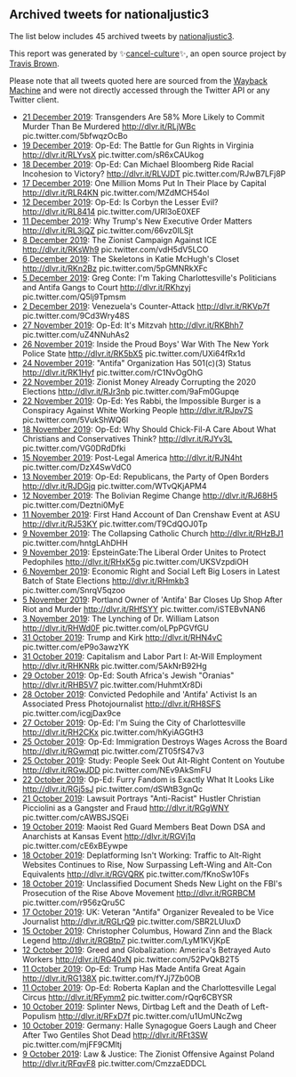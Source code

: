 ## Archived tweets for nationaljustic3

The list below includes 45 archived tweets by
[nationaljustic3](https://twitter.com/nationaljustic3).

This report was generated by ✨[cancel-culture](https://github.com/travisbrown/cancel-culture)✨,
an open source project by [Travis Brown](https://github.com/travisbrown).

Please note that all tweets quoted here are sourced from the
[Wayback Machine](https://web.archive.org) and were not directly accessed through the Twitter API or
any Twitter client.

* [21 December 2019](https://web.archive.org/web/20191221192757/https://twitter.com/NationalJustic3/status/1208431574749827073): Transgenders Are 58% More Likely to Commit Murder Than Be Murdered  http://dlvr.it/RLjWBc  pic.twitter.com/5bfwqzOcBo <!--1208431574749827073-->
* [19 December 2019](https://web.archive.org/web/20191219100318/https://twitter.com/NationalJustic3/status/1207598080649908224): Op-Ed: The Battle for Gun Rights in Virginia  http://dlvr.it/RLYvsX  pic.twitter.com/sR6xCAUkog <!--1207598080649908224-->
* [18 December 2019](https://web.archive.org/web/20191218093650/https://twitter.com/NationalJustic3/status/1207231285371924480): Op-Ed: Can Michael Bloomberg Ride Racial Incohesion to Victory?  http://dlvr.it/RLVJDT  pic.twitter.com/RJwB7LFj8P <!--1207231285371924480-->
* [17 December 2019](https://web.archive.org/web/20191217211214/https://twitter.com/NationalJustic3/status/1206899478185168896): One Million Moms Put In Their Place by Capital  http://dlvr.it/RLR4KN  pic.twitter.com/MZdMCH54ol <!--1206899478185168896-->
* [12 December 2019](https://web.archive.org/web/20191212173308/https://twitter.com/NationalJustic3/status/1205111197348978688): Op-Ed: Is Corbyn the Lesser Evil?  http://dlvr.it/RL8414  pic.twitter.com/URl3oE0XEF <!--1205111197348978688-->
* [11 December 2019](https://web.archive.org/web/20191211090649/https://twitter.com/NationalJustic3/status/1204679346524307461): Why Trump's New Executive Order Matters  http://dlvr.it/RL3jQZ  pic.twitter.com/66vz0ILSjt <!--1204679346524307461-->
* [ 8 December 2019](https://web.archive.org/web/20191208024337/https://twitter.com/NationalJustic3/status/1203480196868784128): The Zionist Campaign Against ICE  http://dlvr.it/RKsWh9  pic.twitter.com/vdH5dV5LCO <!--1203480196868784128-->
* [ 6 December 2019](https://web.archive.org/web/20191206224414/https://twitter.com/NationalJustic3/status/1202919502725316610): The Skeletons in Katie McHugh's Closet  http://dlvr.it/RKn2Bz  pic.twitter.com/5pGMNRkXFc <!--1202919502725316610-->
* [ 5 December 2019](https://web.archive.org/web/20191205074733/https://twitter.com/NationalJustic3/status/1202493695519416320): Greg Conte: I'm Taking Charlottesville's Politicians and Antifa Gangs to Court  http://dlvr.it/RKhzyj  pic.twitter.com/Q5lj9Tpmsm <!--1202493695519416320-->
* [ 2 December 2019](https://web.archive.org/web/20191202103101/https://twitter.com/NationalJustic3/status/1201445163115008000): Venezuela's Counter-Attack  http://dlvr.it/RKVp7f  pic.twitter.com/9Cd3Wry48S <!--1201445163115008000-->
* [27 November 2019](https://web.archive.org/web/20191127074053/https://twitter.com/NationalJustic3/status/1199591442802364416): Op-Ed: It's Mitzvah  http://dlvr.it/RKBhh7  pic.twitter.com/uZ4NNuhAs2 <!--1199591442802364416-->
* [26 November 2019](https://web.archive.org/web/20191126015559/https://twitter.com/NationalJustic3/status/1199142865521168386): Inside the Proud Boys' War With The New York Police State  http://dlvr.it/RK5bX5  pic.twitter.com/UXi64fRx1d <!--1199142865521168386-->
* [24 November 2019](https://web.archive.org/web/20191124234316/https://twitter.com/NationalJustic3/status/1198747763862720512): "Antifa" Organization Has 501(c)(3) Status  http://dlvr.it/RK1Hyf  pic.twitter.com/rC1NvOgOhG <!--1198747763862720512-->
* [22 November 2019](https://web.archive.org/web/20191122092002/https://twitter.com/NationalJustic3/status/1197805048761184257): Zionist Money Already Corrupting the 2020 Elections  http://dlvr.it/RJr3nb  pic.twitter.com/9aFm0Gupqe <!--1197805048761184257-->
* [22 November 2019](https://web.archive.org/web/20191122005148/https://twitter.com/NationalJustic3/status/1197677837718700032): Op-Ed: Yes Rabbi, the Impossible Burger is a Conspiracy Against White Working People  http://dlvr.it/RJpv7S  pic.twitter.com/5VukShWQ6l <!--1197677837718700032-->
* [18 November 2019](https://web.archive.org/web/20191118235641/https://twitter.com/NationalJustic3/status/1196574571446460417): Op-Ed: Why Should Chick-Fil-A Care About What Christians and Conservatives Think?  http://dlvr.it/RJYv3L  pic.twitter.com/VG0DRdDfki <!--1196574571446460417-->
* [15 November 2019](https://web.archive.org/web/20191115220229/https://twitter.com/NationalJustic3/status/1195460477309947905): Post-Legal America  http://dlvr.it/RJN4ht  pic.twitter.com/DzX4SwVdC0 <!--1195460477309947905-->
* [13 November 2019](https://web.archive.org/web/20191113210212/https://twitter.com/NationalJustic3/status/1194719599549280256): Op-Ed: Republicans, the Party of Open Borders  http://dlvr.it/RJDGjq  pic.twitter.com/WTvQKjAPM4 <!--1194719599549280256-->
* [12 November 2019](https://web.archive.org/web/20191112080210/https://twitter.com/NationalJustic3/status/1194160154855395328): The Bolivian Regime Change  http://dlvr.it/RJ68H5  pic.twitter.com/Deztni0MyE <!--1194160154855395328-->
* [11 November 2019](https://web.archive.org/web/20191111224140/https://twitter.com/NationalJustic3/status/1194016837492559872): First Hand Account of Dan Crenshaw Event at ASU  http://dlvr.it/RJ53KY  pic.twitter.com/T9CdQOJ0Tp <!--1194016837492559872-->
* [ 9 November 2019](https://web.archive.org/web/20191109233541/https://twitter.com/NationalJustic3/status/1193309555469385728): The Collapsing Catholic Church  http://dlvr.it/RHzBJ1  pic.twitter.com/hntgLAhDHH <!--1193309555469385728-->
* [ 9 November 2019](https://web.archive.org/web/20191109090312/https://twitter.com/NationalJustic3/status/1193087967536930816): EpsteinGate:The Liberal Order Unites to Protect Pedophiles  http://dlvr.it/RHxK5g  pic.twitter.com/UKSVzpdiOH <!--1193087967536930816-->
* [ 6 November 2019](https://web.archive.org/web/20191106235146/https://twitter.com/NationalJustic3/status/1192226166179913728): Economic Right and Social Left Big Losers in Latest Batch of State Elections  http://dlvr.it/RHmkb3  pic.twitter.com/SnrqV5qzoo <!--1192226166179913728-->
* [ 5 November 2019](https://web.archive.org/web/20191105120456/https://twitter.com/NationalJustic3/status/1191681328271347712): Portland Owner of 'Antifa' Bar Closes Up Shop After Riot and Murder  http://dlvr.it/RHfSYY  pic.twitter.com/iSTEBvNAN6 <!--1191681328271347712-->
* [ 3 November 2019](https://web.archive.org/web/20191103111728/https://twitter.com/NationalJustic3/status/1190950258232086528): The Lynching of Dr. William Latson  http://dlvr.it/RHWd0F  pic.twitter.com/oLPpPGVfGU <!--1190950258232086528-->
* [31 October 2019](https://web.archive.org/web/20191031233040/https://twitter.com/NationalJustic3/status/1190041896745259008): Trump and Kirk  http://dlvr.it/RHN4vC  pic.twitter.com/eP9o3awzYK <!--1190041896745259008-->
* [31 October 2019](https://web.archive.org/web/20191031085030/https://twitter.com/NationalJustic3/status/1189826349394870272): Capitalism and Labor Part I: At-Will Employment  http://dlvr.it/RHKNRk  pic.twitter.com/5AkNrB92Hg <!--1189826349394870272-->
* [29 October 2019](https://web.archive.org/web/20191029115014/https://twitter.com/NationalJustic3/status/1189142218881126400): Op-Ed: South Africa's Jewish "Oranias"  http://dlvr.it/RHB5V7  pic.twitter.com/HuhmtXr8Di <!--1189142218881126400-->
* [28 October 2019](https://web.archive.org/web/20191028231344/https://twitter.com/NationalJustic3/status/1188952721556029440): Convicted Pedophile and 'Antifa' Activist Is an Associated Press Photojournalist  http://dlvr.it/RH8SFS  pic.twitter.com/icgjDax9ce <!--1188952721556029440-->
* [27 October 2019](https://web.archive.org/web/20191027001816/https://twitter.com/NationalJustic3/status/1188244424918126597): Op-Ed: I'm Suing the City of Charlottesville  http://dlvr.it/RH2CKx  pic.twitter.com/hKyiAGGtH3 <!--1188244424918126597-->
* [25 October 2019](https://web.archive.org/web/20191025091026/https://twitter.com/NationalJustic3/status/1187656554574532608): Op-Ed: Immigration Destroys Wages Across the Board  http://dlvr.it/RGwmqt  pic.twitter.com/ZT05fS47v3 <!--1187656554574532608-->
* [25 October 2019](https://web.archive.org/web/20191025061219/https://twitter.com/NationalJustic3/status/1187607484527067139): Study: People Seek Out Alt-Right Content on Youtube  http://dlvr.it/RGwJDD  pic.twitter.com/NEv9AkSmFU <!--1187607484527067139-->
* [22 October 2019](https://web.archive.org/web/20191022124000/https://twitter.com/NationalJustic3/status/1186584113660059651): Op-Ed: Furry Fandom is Exactly What It Looks Like  http://dlvr.it/RGj5sJ  pic.twitter.com/dSWtB3gnQc <!--1186584113660059651-->
* [21 October 2019](https://web.archive.org/web/20191021215245/https://twitter.com/NationalJustic3/status/1186396501632638977): Lawsuit Portrays "Anti-Racist" Hustler Christian Picciolini as a Gangster and Fraud  http://dlvr.it/RGgWNY  pic.twitter.com/cAWBSJSQEi <!--1186396501632638977-->
* [19 October 2019](https://web.archive.org/web/20191019020141/https://twitter.com/NationalJustic3/status/1185373761085661184): Maoist Red Guard Members Beat Down DSA and Anarchists at Kansas Event  http://dlvr.it/RGVj1q  pic.twitter.com/cE6xBEywpe <!--1185373761085661184-->
* [18 October 2019](https://web.archive.org/web/20191019000301/https://twitter.com/NationalJustic3/status/1185332493634826240): Deplatforming Isn't Working: Traffic to Alt-Right Websites Continues to Rise, Now Surpassing Left-Wing and Alt-Con Equivalents  http://dlvr.it/RGVQRK  pic.twitter.com/fKnoSw10Fs <!--1185332493634826240-->
* [18 October 2019](https://web.archive.org/web/20191018041842/https://twitter.com/NationalJustic3/status/1185046861742100480): Unclassified Document Sheds New Light on the FBI's Prosecution of the Rise Above Movement  http://dlvr.it/RGRBCM  pic.twitter.com/r956zQru5C <!--1185046861742100480-->
* [17 October 2019](https://web.archive.org/web/20191017010524/https://twitter.com/NationalJustic3/status/1184635400704315396): UK: Veteran "Antifa" Organizer Revealed to be Vice Journalist  http://dlvr.it/RGLrQ9  pic.twitter.com/SBR2LUluxD <!--1184635400704315396-->
* [15 October 2019](https://web.archive.org/web/20191015040306/https://twitter.com/NationalJustic3/status/1183903196894261248): Christopher Columbus, Howard Zinn and the Black Legend  http://dlvr.it/RGBtp7  pic.twitter.com/LyM1KVjKpE <!--1183903196894261248-->
* [12 October 2019](https://web.archive.org/web/20191013043336/https://twitter.com/NationalJustic3/status/1183107202472525824): Greed and Globalization: America's Betrayed Auto Workers  http://dlvr.it/RG40xN  pic.twitter.com/52PvQkB2T5 <!--1183107202472525824-->
* [11 October 2019](https://web.archive.org/web/20191011210948/https://twitter.com/NationalJustic3/status/1182751610268573696): Op-Ed: Trump Has Made Antifa Great Again  http://dlvr.it/RG138X  pic.twitter.com/fYJj7Zb0OB <!--1182751610268573696-->
* [11 October 2019](https://web.archive.org/web/20191011095257/https://twitter.com/NationalJustic3/status/1182577967769145344): Op-Ed: Roberta Kaplan and the Charlottesville Legal Circus  http://dlvr.it/RFymm2  pic.twitter.com/rQqr6CBYSR <!--1182577967769145344-->
* [10 October 2019](https://web.archive.org/web/20191010211312/https://twitter.com/NationalJustic3/status/1182398535523688448): Splinter News, Dirtbag Left and the Death of Left-Populism  http://dlvr.it/RFxD7f  pic.twitter.com/u1UmUNcZwg <!--1182398535523688448-->
* [10 October 2019](https://web.archive.org/web/20191010041029/https://twitter.com/NationalJustic3/status/1182144228643618816): Germany: Halle Synagogue Goers Laugh and Cheer After Two Gentiles Shot Dead  http://dlvr.it/RFt3SW  pic.twitter.com/mjFF9CMltj <!--1182144228643618816-->
* [ 9 October 2019](https://web.archive.org/web/20191009144711/https://twitter.com/NationalJustic3/status/1181938632644382720): Law & Justice: The Zionist Offensive Against Poland  http://dlvr.it/RFqvF8  pic.twitter.com/CmzzaEDDCL <!--1181938632644382720-->
